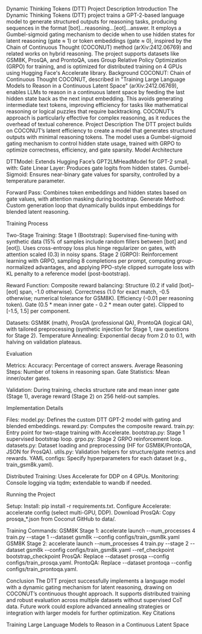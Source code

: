 Dynamic Thinking Tokens (DTT) Project Description
Introduction
The Dynamic Thinking Tokens (DTT) project trains a GPT-2-based language model to generate structured outputs for reasoning tasks, producing sequences in the format [bot]...reasoning...[eot]...answer. It employs a Gumbel-sigmoid gating mechanism to decide when to use hidden states for latent reasoning (gate ≈ 1) or token embeddings (gate ≈ 0), inspired by the Chain of Continuous Thought (COCONUT) method (arXiv:2412.06769) and related works on hybrid reasoning. The project supports datasets like GSM8K, ProsQA, and ProntoQA, uses Group Relative Policy Optimization (GRPO) for training, and is optimized for distributed training on 4 GPUs using Hugging Face's Accelerate library.
Background
COCONUT: Chain of Continuous Thought
COCONUT, described in "Training Large Language Models to Reason in a Continuous Latent Space" (arXiv:2412.06769), enables LLMs to reason in a continuous latent space by feeding the last hidden state back as the next input embedding. This avoids generating intermediate text tokens, improving efficiency for tasks like mathematical reasoning or logical puzzles that require backtracking. COCONUT’s approach is particularly effective for complex reasoning, as it reduces the overhead of textual coherence.
Project Description
The DTT project builds on COCONUT’s latent efficiency to create a model that generates structured outputs with minimal reasoning tokens. The model uses a Gumbel-sigmoid gating mechanism to control hidden state usage, trained with GRPO to optimize correctness, efficiency, and gate sparsity.
Model Architecture

DTTModel: Extends Hugging Face’s GPT2LMHeadModel for GPT-2 small, with:
Gate Linear Layer: Produces gate logits from hidden states.
Gumbel-Sigmoid: Ensures near-binary gate values for sparsity, controlled by a temperature parameter.


Forward Pass: Combines token embeddings and hidden states based on gate values, with attention masking during bootstrap.
Generate Method: Custom generation loop that dynamically builds input embeddings for blended latent reasoning.

Training Process

Two-Stage Training:
Stage 1 (Bootstrap): Supervised fine-tuning with synthetic data (15% of samples include random fillers between [bot] and [eot]). Uses cross-entropy loss plus hinge regularizer on gates, with attention scaled (0.3) in noisy spans.
Stage 2 (GRPO): Reinforcement learning with GRPO, sampling 8 completions per prompt, computing group-normalized advantages, and applying PPO-style clipped surrogate loss with KL penalty to a reference model (post-bootstrap).


Reward Function: Composite reward balancing:
Structure (0.2 if valid [bot]–[eot] span, -1.0 otherwise).
Correctness (1.0 for exact match, -0.5 otherwise; numerical tolerance for GSM8K).
Efficiency (-0.01 per reasoning token).
Gate (0.5 * mean inner gate - 0.2 * mean outer gate).
Clipped to [-1.5, 1.5] per component.


Datasets: GSM8K (math), ProsQA (professional QA), ProntoQA (logical QA), with tailored preprocessing (synthetic injection for Stage 1, raw questions for Stage 2).
Temperature Annealing: Exponential decay from 2.0 to 0.1, with halving on validation plateaus.

Evaluation

Metrics:
Accuracy: Percentage of correct answers.
Average Reasoning Steps: Number of tokens in reasoning span.
Gate Statistics: Mean inner/outer gates.


Validation: During training, checks structure rate and mean inner gate (Stage 1), average reward (Stage 2) on 256 held-out samples.

Implementation Details

Files:
model.py: Defines the custom DTT GPT-2 model with gating and blended embeddings.
reward.py: Computes the composite reward.
train.py: Entry point for two-stage training with Accelerate.
bootstrap.py: Stage 1 supervised bootstrap loop.
grpo.py: Stage 2 GRPO reinforcement loop.
datasets.py: Dataset loading and preprocessing (HF for GSM8K/ProntoQA, JSON for ProsQA).
utils.py: Validation helpers for structure/gate metrics and rewards.
YAML configs: Specify hyperparameters for each dataset (e.g., train_gsm8k.yaml).


Distributed Training: Uses Accelerate for DDP on 4 GPUs.
Monitoring: Console logging via tqdm; extendable to wandb if needed.

Running the Project

Setup:
Install: pip install -r requirements.txt.
Configure Accelerate: accelerate config (select multi-GPU, DDP).
Download ProsQA: Copy prosqa_*.json from Coconut GitHub to data/.


Training Commands:
GSM8K Stage 1: accelerate launch --num_processes 4 train.py --stage 1 --dataset gsm8k --config configs/train_gsm8k.yaml
GSM8K Stage 2: accelerate launch --num_processes 4 train.py --stage 2 --dataset gsm8k --config configs/train_gsm8k.yaml --ref_checkpoint bootstrap_checkpoint
ProsQA: Replace --dataset prosqa --config configs/train_prosqa.yaml.
ProntoQA: Replace --dataset prontoqa --config configs/train_prontoqa.yaml.



Conclusion
The DTT project successfully implements a language model with a dynamic gating mechanism for latent reasoning, drawing on COCONUT’s continuous thought approach. It supports distributed training and robust evaluation across multiple datasets without supervised CoT data. Future work could explore advanced annealing strategies or integration with larger models for further optimization.
Key Citations

Training Large Language Models to Reason in a Continuous Latent Space
